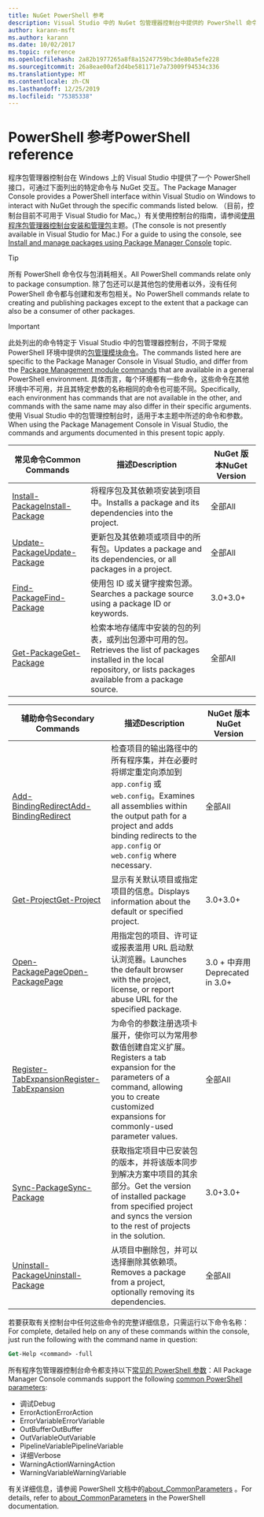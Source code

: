 ```yaml
---
title: NuGet PowerShell 参考
description: Visual Studio 中的 NuGet 包管理器控制台中提供的 PowerShell 命令的完整引用。
author: karann-msft
ms.author: karann
ms.date: 10/02/2017
ms.topic: reference
ms.openlocfilehash: 2a82b1977265a8f8a15247759bc3de80a5efe228
ms.sourcegitcommit: 26a8eae00af2d4be581171e7a73009f94534c336
ms.translationtype: MT
ms.contentlocale: zh-CN
ms.lasthandoff: 12/25/2019
ms.locfileid: "75385338"
---
```

# <a name="powershell-reference"></a><span data-ttu-id="88963-103">PowerShell 参考</span><span class="sxs-lookup"><span data-stu-id="88963-103">PowerShell reference</span></span>

<span data-ttu-id="88963-104">程序包管理器控制台在 Windows 上的 Visual Studio 中提供了一个 PowerShell 接口，可通过下面列出的特定命令与 NuGet 交互。</span><span class="sxs-lookup"><span data-stu-id="88963-104">The Package Manager Console provides a PowerShell interface within Visual Studio on Windows to interact with NuGet through the specific commands listed below.</span></span> <span data-ttu-id="88963-105">（目前，控制台目前不可用于 Visual Studio for Mac。）有关使用控制台的指南，请参阅[使用程序包管理器控制台安装和管理包](../consume-packages/install-use-packages-powershell.md)主题。</span><span class="sxs-lookup"><span data-stu-id="88963-105">(The console is not presently available in Visual Studio for Mac.) For a guide to using the console, see [Install and manage packages using Package Manager Console](../consume-packages/install-use-packages-powershell.md) topic.</span></span>

> [!Tip]
> <span data-ttu-id="88963-106">所有 PowerShell 命令仅与包消耗相关。</span><span class="sxs-lookup"><span data-stu-id="88963-106">All PowerShell commands relate only to package consumption.</span></span> <span data-ttu-id="88963-107">除了包还可以是其他包的使用者以外，没有任何 PowerShell 命令都与创建和发布包相关。</span><span class="sxs-lookup"><span data-stu-id="88963-107">No PowerShell commands relate to creating and publishing packages except to the extent that a package can also be a consumer of other packages.</span></span>

> [!Important]
> <span data-ttu-id="88963-108">此处列出的命令特定于 Visual Studio 中的包管理器控制台，不同于常规 PowerShell 环境中提供的[包管理模块命令](/powershell/module/packagemanagement/?view=powershell-6)。</span><span class="sxs-lookup"><span data-stu-id="88963-108">The commands listed here are specific to the Package Manager Console in Visual Studio, and differ from the [Package Management module commands](/powershell/module/packagemanagement/?view=powershell-6) that are available in a general PowerShell environment.</span></span> <span data-ttu-id="88963-109">具体而言，每个环境都有一些命令，这些命令在其他环境中不可用，并且其特定参数的名称相同的命令也可能不同。</span><span class="sxs-lookup"><span data-stu-id="88963-109">Specifically, each environment has commands that are not available in the other, and commands with the same name may also differ in their specific arguments.</span></span> <span data-ttu-id="88963-110">使用 Visual Studio 中的包管理控制台时，适用于本主题中所述的命令和参数。</span><span class="sxs-lookup"><span data-stu-id="88963-110">When using the Package Management Console in Visual Studio, the commands and arguments documented in this present topic apply.</span></span>

| <span data-ttu-id="88963-111">常见命令</span><span class="sxs-lookup"><span data-stu-id="88963-111">Common Commands</span></span> | <span data-ttu-id="88963-112">描述</span><span class="sxs-lookup"><span data-stu-id="88963-112">Description</span></span> | <span data-ttu-id="88963-113">NuGet 版本</span><span class="sxs-lookup"><span data-stu-id="88963-113">NuGet Version</span></span> |
| --- | --- | --- |
| [<span data-ttu-id="88963-114">Install-Package</span><span class="sxs-lookup"><span data-stu-id="88963-114">Install-Package</span></span>](ps-reference/ps-ref-install-package.md) | <span data-ttu-id="88963-115">将程序包及其依赖项安装到项目中。</span><span class="sxs-lookup"><span data-stu-id="88963-115">Installs a package and its dependencies into the project.</span></span> | <span data-ttu-id="88963-116">全部</span><span class="sxs-lookup"><span data-stu-id="88963-116">All</span></span> |
| [<span data-ttu-id="88963-117">Update-Package</span><span class="sxs-lookup"><span data-stu-id="88963-117">Update-Package</span></span>](ps-reference/ps-ref-update-package.md) | <span data-ttu-id="88963-118">更新包及其依赖项或项目中的所有包。</span><span class="sxs-lookup"><span data-stu-id="88963-118">Updates a package and its dependencies, or all packages in a project.</span></span> | <span data-ttu-id="88963-119">全部</span><span class="sxs-lookup"><span data-stu-id="88963-119">All</span></span> |
| [<span data-ttu-id="88963-120">Find-Package</span><span class="sxs-lookup"><span data-stu-id="88963-120">Find-Package</span></span>](ps-reference/ps-ref-find-package.md) | <span data-ttu-id="88963-121">使用包 ID 或关键字搜索包源。</span><span class="sxs-lookup"><span data-stu-id="88963-121">Searches a package source using a package ID or keywords.</span></span> | <span data-ttu-id="88963-122">3.0+</span><span class="sxs-lookup"><span data-stu-id="88963-122">3.0+</span></span> |
| [<span data-ttu-id="88963-123">Get-Package</span><span class="sxs-lookup"><span data-stu-id="88963-123">Get-Package</span></span>](ps-reference/ps-ref-get-package.md) | <span data-ttu-id="88963-124">检索本地存储库中安装的包的列表，或列出包源中可用的包。</span><span class="sxs-lookup"><span data-stu-id="88963-124">Retrieves the list of packages installed in the local repository, or lists packages available from a package source.</span></span> | <span data-ttu-id="88963-125">全部</span><span class="sxs-lookup"><span data-stu-id="88963-125">All</span></span> |

| <span data-ttu-id="88963-126">辅助命令</span><span class="sxs-lookup"><span data-stu-id="88963-126">Secondary Commands</span></span> | <span data-ttu-id="88963-127">描述</span><span class="sxs-lookup"><span data-stu-id="88963-127">Description</span></span> | <span data-ttu-id="88963-128">NuGet 版本</span><span class="sxs-lookup"><span data-stu-id="88963-128">NuGet Version</span></span> |
| --- | --- | --- |
| [<span data-ttu-id="88963-129">Add-BindingRedirect</span><span class="sxs-lookup"><span data-stu-id="88963-129">Add-BindingRedirect</span></span>](ps-reference/ps-ref-add-bindingredirect.md) | <span data-ttu-id="88963-130">检查项目的输出路径中的所有程序集，并在必要时将绑定重定向添加到 `app.config` 或 `web.config`。</span><span class="sxs-lookup"><span data-stu-id="88963-130">Examines all assemblies within the output path for a project and adds binding redirects to the `app.config` or `web.config` where necessary.</span></span> | <span data-ttu-id="88963-131">全部</span><span class="sxs-lookup"><span data-stu-id="88963-131">All</span></span> |
| [<span data-ttu-id="88963-132">Get-Project</span><span class="sxs-lookup"><span data-stu-id="88963-132">Get-Project</span></span>](ps-reference/ps-ref-get-project.md) | <span data-ttu-id="88963-133">显示有关默认项目或指定项目的信息。</span><span class="sxs-lookup"><span data-stu-id="88963-133">Displays information about the default or specified project.</span></span> | <span data-ttu-id="88963-134">3.0+</span><span class="sxs-lookup"><span data-stu-id="88963-134">3.0+</span></span> |
| [<span data-ttu-id="88963-135">Open-PackagePage</span><span class="sxs-lookup"><span data-stu-id="88963-135">Open-PackagePage</span></span>](ps-reference/ps-ref-open-packagepage.md) | <span data-ttu-id="88963-136">用指定包的项目、许可证或报表滥用 URL 启动默认浏览器。</span><span class="sxs-lookup"><span data-stu-id="88963-136">Launches the default browser with the project, license, or report abuse URL for the specified package.</span></span> | <span data-ttu-id="88963-137">3\.0 + 中弃用</span><span class="sxs-lookup"><span data-stu-id="88963-137">Deprecated in 3.0+</span></span> |
| [<span data-ttu-id="88963-138">Register-TabExpansion</span><span class="sxs-lookup"><span data-stu-id="88963-138">Register-TabExpansion</span></span>](ps-reference/ps-ref-register-tabexpansion.md) | <span data-ttu-id="88963-139">为命令的参数注册选项卡展开，使你可以为常用参数值创建自定义扩展。</span><span class="sxs-lookup"><span data-stu-id="88963-139">Registers a tab expansion for the parameters of a command, allowing you to create customized expansions for commonly-used parameter values.</span></span> | <span data-ttu-id="88963-140">全部</span><span class="sxs-lookup"><span data-stu-id="88963-140">All</span></span> |
| [<span data-ttu-id="88963-141">Sync-Package</span><span class="sxs-lookup"><span data-stu-id="88963-141">Sync-Package</span></span>](ps-reference/ps-ref-sync-package.md) | <span data-ttu-id="88963-142">获取指定项目中已安装包的版本，并将该版本同步到解决方案中项目的其余部分。</span><span class="sxs-lookup"><span data-stu-id="88963-142">Get the version of installed package from specified project and syncs the version to the rest of projects in the solution.</span></span> | <span data-ttu-id="88963-143">3.0+</span><span class="sxs-lookup"><span data-stu-id="88963-143">3.0+</span></span> |
| [<span data-ttu-id="88963-144">Uninstall-Package</span><span class="sxs-lookup"><span data-stu-id="88963-144">Uninstall-Package</span></span>](ps-reference/ps-ref-uninstall-package.md) | <span data-ttu-id="88963-145">从项目中删除包，并可以选择删除其依赖项。</span><span class="sxs-lookup"><span data-stu-id="88963-145">Removes a package from a project, optionally removing its dependencies.</span></span> | <span data-ttu-id="88963-146">全部</span><span class="sxs-lookup"><span data-stu-id="88963-146">All</span></span> |

<span data-ttu-id="88963-147">若要获取有关控制台中任何这些命令的完整详细信息，只需运行以下命令名称：</span><span class="sxs-lookup"><span data-stu-id="88963-147">For complete, detailed help on any of these commands within the console, just run the following with the command name in question:</span></span>

```ps
Get-Help <command> -full
```

<span data-ttu-id="88963-148">所有程序包管理器控制台命令都支持以下[常见的 PowerShell 参数](https://go.microsoft.com/fwlink/?LinkID=113216)：</span><span class="sxs-lookup"><span data-stu-id="88963-148">All Package Manager Console commands support the following [common PowerShell parameters](https://go.microsoft.com/fwlink/?LinkID=113216):</span></span>

- <span data-ttu-id="88963-149">调试</span><span class="sxs-lookup"><span data-stu-id="88963-149">Debug</span></span>
- <span data-ttu-id="88963-150">ErrorAction</span><span class="sxs-lookup"><span data-stu-id="88963-150">ErrorAction</span></span>
- <span data-ttu-id="88963-151">ErrorVariable</span><span class="sxs-lookup"><span data-stu-id="88963-151">ErrorVariable</span></span>
- <span data-ttu-id="88963-152">OutBuffer</span><span class="sxs-lookup"><span data-stu-id="88963-152">OutBuffer</span></span>
- <span data-ttu-id="88963-153">OutVariable</span><span class="sxs-lookup"><span data-stu-id="88963-153">OutVariable</span></span>
- <span data-ttu-id="88963-154">PipelineVariable</span><span class="sxs-lookup"><span data-stu-id="88963-154">PipelineVariable</span></span>
- <span data-ttu-id="88963-155">详细</span><span class="sxs-lookup"><span data-stu-id="88963-155">Verbose</span></span>
- <span data-ttu-id="88963-156">WarningAction</span><span class="sxs-lookup"><span data-stu-id="88963-156">WarningAction</span></span>
- <span data-ttu-id="88963-157">WarningVariable</span><span class="sxs-lookup"><span data-stu-id="88963-157">WarningVariable</span></span>

<span data-ttu-id="88963-158">有关详细信息，请参阅 PowerShell 文档中的[about_CommonParameters](https://go.microsoft.com/fwlink/?LinkID=113216) 。</span><span class="sxs-lookup"><span data-stu-id="88963-158">For details, refer to [about_CommonParameters](https://go.microsoft.com/fwlink/?LinkID=113216) in the PowerShell documentation.</span></span>
